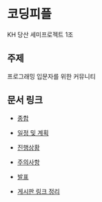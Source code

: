 # 코딩피플

KH 당산 세미프로젝트 1조

## 주제

프로그래밍 입문자를 위한 커뮤니티

## 문서 링크

-   [종합](https://docs.google.com/document/d/1FcH7gKhC-XnLR0Hcn_lQs-wgjmoAp1KpvrpbiNWD_rA/edit)

-   [일정 및 계획](https://docs.google.com/document/d/17IPcZiLiCdF4sNmWjOfRNvLW5r_aklvVNsz3ZLlmUNU/edit)

-   [진행상황](https://docs.google.com/spreadsheets/d/1eL8a7eddU0PykCZEwqCrl-EpGtzVuhE5V-GLT5sVJ8I/edit)

-   [주의사항](https://docs.google.com/document/d/1NRpAWHatjQys6yWM_8IkCidtbTRU-5ubAHgfYEQikDI/edit)

-   [발표](https://docs.google.com/document/d/1srqXQzfR8Qkx0r1Jxnddwjoi00T6jUmVL6oNeO8Dm2o/edit)

-   [게시판 링크 정리](https://docs.google.com/document/d/1llFivJLyEklYg0a8ce7p-HK2EhCU5zZH1Om-eQDlgMw/edit)
